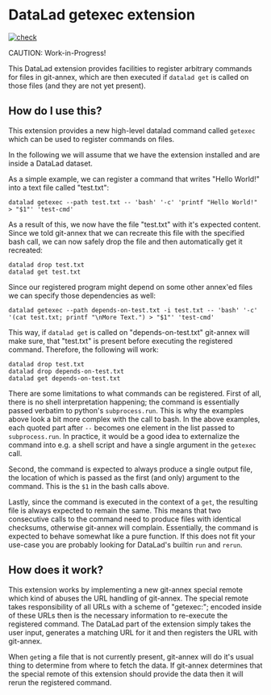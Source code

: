 # DataLad getexec extension

[![check](https://github.com/matrss/datalad-getexec/actions/workflows/check.yml/badge.svg)](https://github.com/matrss/datalad-getexec/actions/workflows/check.yml)

CAUTION: Work-in-Progress!

This DataLad extension provides facilities to register arbitrary commands for files in git-annex,
which are then executed if `datalad get` is called on those files (and they are not yet present).

## How do I use this?

This extension provides a new high-level datalad command called `getexec`
which can be used to register commands on files.

In the following we will assume that we have the extension installed
and are inside a DataLad dataset.

As a simple example,
we can register a command that writes "Hello World!" into a text file called "test.txt":
```
datalad getexec --path test.txt -- 'bash' '-c' 'printf "Hello World!" > "$1"' 'test-cmd'
```
As a result of this,
we now have the file "test.txt" with it's expected content.
Since we told git-annex that we can recreate this file with the specified bash call,
we can now safely drop the file
and then automatically get it recreated:
```
datalad drop test.txt
datalad get test.txt
```

Since our registered program might depend on some other annex'ed files
we can specify those dependencies as well:
```
datalad getexec --path depends-on-test.txt -i test.txt -- 'bash' '-c' '(cat test.txt; printf "\nMore Text.") > "$1"' 'test-cmd'
```
This way,
if `datalad get` is called on "depends-on-test.txt" git-annex will make sure,
that "test.txt" is present before executing the registered command.
Therefore,
the following will work:
```
datalad drop test.txt
datalad drop depends-on-test.txt
datalad get depends-on-test.txt
```

There are some limitations to what commands can be registered.
First of all,
there is no shell interpretation happening;
the command is essentially passed verbatim to python's `subprocess.run`.
This is why the examples above look a bit more complex with the call to bash.
In the above examples,
each quoted part after `--` becomes one element in the list passed to `subprocess.run`.
In practice,
it would be a good idea to externalize the command into e.g. a shell script
and have a single argument in the `getexec` call.

Second,
the command is expected to always produce a single output file,
the location of which is passed as the first (and only) argument to the command.
This is the `$1` in the bash calls above.

Lastly,
since the command is executed in the context of a `get`,
the resulting file is always expected to remain the same.
This means that two consecutive calls to the command need to produce files with identical checksums,
otherwise git-annex will complain.
Essentially,
the command is expected to behave somewhat like a pure function.
If this does not fit your use-case you are probably looking for DataLad's builtin `run` and `rerun`.

## How does it work?

This extension works by implementing a new git-annex special remote which kind of abuses the URL handling of git-annex.
The special remote takes responsibility of all URLs with a scheme of "getexec:";
encoded inside of these URLs then is the necessary information to re-execute the registered command.
The DataLad part of the extension simply takes the user input,
generates a matching URL for it
and then registers the URL with git-annex.

When `get`ing a file that is not currently present,
git-annex will do it's usual thing to determine from where to fetch the data.
If git-annex determines that the special remote of this extension should provide the data
then it will rerun the registered command.
